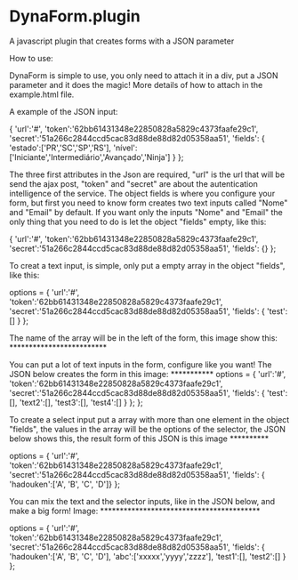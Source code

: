 # DynaForm.plugin
A javascript plugin that creates forms with a JSON parameter

How to use:

   DynaForm is simple to use, you only need to attach it in a div, put a JSON parameter and it does the magic! More details of how to attach in the example.html file.
  
  A example of the JSON input:
  
  { 'url':'#', 
    'token':'62bb61431348e22850828a5829c4373faafe29c1', 
    'secret':'51a266c2844ccd5cac83d88de88d82d05358aa51', 
    'fields': { 'estado':['PR','SC','SP','RS'], 
                'nível':['Iniciante','Intermediário','Avançado','Ninja']
              } 
  };
  
  
  
  The three first attributes in the Json are required, "url" is the url that will be send the ajax post, "token" and "secret" are about the autentication intelligence of the service. The object fields is where you configure your form, but first you need to know form creates two text inputs called "Nome" and "Email" by default. If you want only the inputs "Nome" and "Email" the only thing that you need to do is let the object "fields" empty, like this:
  
  { 'url':'#', 
    'token':'62bb61431348e22850828a5829c4373faafe29c1', 
    'secret':'51a266c2844ccd5cac83d88de88d82d05358aa51', 
    'fields': {} 
  };
  
  
  
  To creat a text input, is simple, only put a empty array in the object "fields", like this:
  
  options = { 'url':'#', 
              'token':'62bb61431348e22850828a5829c4373faafe29c1', 
              'secret':'51a266c2844ccd5cac83d88de88d82d05358aa51', 
              'fields': { 'test':[] } 
            };
    
  The name of the array will be in the left of the form, this image show this:   *************************
  
  
  
  You can put a lot of text inputs in the form, configure like you want! The JSON below creates the form in this image: ***********
  options = { 'url':'#', 
              'token':'62bb61431348e22850828a5829c4373faafe29c1', 
              'secret':'51a266c2844ccd5cac83d88de88d82d05358aa51', 
              'fields': { 'test':[], 'text2':[], 'test3':[], 'test4':[] } };
            };
  
  
  
  To create a select input put a array with more than one element in the object "fields", the values in the array will be the options of the selector, the JSON below shows this, the result form of this JSON is this image **********
  
  options = { 'url':'#', 
              'token':'62bb61431348e22850828a5829c4373faafe29c1', 
              'secret':'51a266c2844ccd5cac83d88de88d82d05358aa51', 
              'fields': { 'hadouken':['A', 'B', 'C', 'D']} 
            };
  
  
  
  You can mix the text and the selector inputs, like in the JSON below, and make a big form! Image: *****************************************
  
  options = { 'url':'#', 
  	      'token':'62bb61431348e22850828a5829c4373faafe29c1', 
  	      'secret':'51a266c2844ccd5cac83d88de88d82d05358aa51', 
  	      'fields': { 'hadouken':['A', 'B', 'C', 'D'], 
  	      		  'abc':['xxxxx','yyyy','zzzz'], 
  	      		  'test1':[], 'test2':[]
  	      		} 
  	    };
  
  
  
  
  
  
	       

